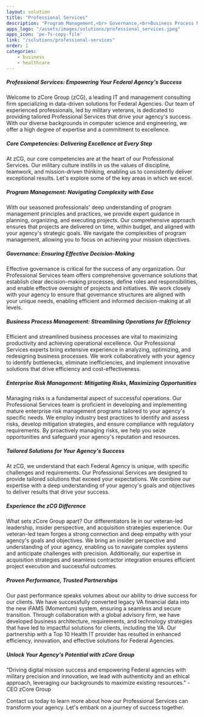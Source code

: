 ```yaml
---
layout: solution
title: "Professional Services"
description: "Program Management,<br> Governance,<br>Business Process Management<br>and Enterprise Risk Management"
apps_logo: "/assets/images/solutions/professional_services.jpeg"
apps_icon: 'pe-7s-copy-file'
link: "/solutions/professional-services"
order: 1
categories:
    - business
    - healthcare
---
```

>
##### Professional Services: Empowering Your Federal Agency's Success
Welcome to zCore Group (zCG), a leading IT and management consulting firm specializing in data-driven solutions for Federal Agencies. Our team of experienced professionals, led by military veterans, is dedicated to providing tailored Professional Services that drive your agency's success. With our diverse backgrounds in computer science and engineering, we offer a high degree of expertise and a commitment to excellence.

##### Core Competencies: Delivering Excellence at Every Step
At zCG, our core competencies are at the heart of our Professional Services. Our military culture instills in us the values of discipline, teamwork, and mission-driven thinking, enabling us to consistently deliver exceptional results. Let's explore some of the key areas in which we excel.

##### Program Management: Navigating Complexity with Ease
With our seasoned professionals' deep understanding of program management principles and practices, we provide expert guidance in planning, organizing, and executing projects. Our comprehensive approach ensures that projects are delivered on time, within budget, and aligned with your agency's strategic goals. We navigate the complexities of program management, allowing you to focus on achieving your mission objectives.

##### Governance: Ensuring Effective Decision-Making
Effective governance is critical for the success of any organization. Our Professional Services team offers comprehensive governance solutions that establish clear decision-making processes, define roles and responsibilities, and enable effective oversight of projects and initiatives. We work closely with your agency to ensure that governance structures are aligned with your unique needs, enabling efficient and informed decision-making at all levels.

##### Business Process Management: Streamlining Operations for Efficiency
Efficient and streamlined business processes are vital to maximizing productivity and achieving operational excellence. Our Professional Services experts bring extensive experience in analyzing, optimizing, and redesigning business processes. We work collaboratively with your agency to identify bottlenecks, eliminate inefficiencies, and implement innovative solutions that drive efficiency and cost-effectiveness.

##### Enterprise Risk Management: Mitigating Risks, Maximizing Opportunities
Managing risks is a fundamental aspect of successful operations. Our Professional Services team is proficient in developing and implementing mature enterprise risk management programs tailored to your agency's specific needs. We employ industry best practices to identify and assess risks, develop mitigation strategies, and ensure compliance with regulatory requirements. By proactively managing risks, we help you seize opportunities and safeguard your agency's reputation and resources.

##### Tailored Solutions for Your Agency's Success
At zCG, we understand that each Federal Agency is unique, with specific challenges and requirements. Our Professional Services are designed to provide tailored solutions that exceed your expectations. We combine our expertise with a deep understanding of your agency's goals and objectives to deliver results that drive your success.

##### Experience the zCG Difference
What sets zCore Group apart? Our differentiators lie in our veteran-led leadership, insider perspective, and acquisition strategies experience. Our veteran-led team forges a strong connection and deep empathy with your agency's goals and objectives. We bring an insider perspective and understanding of your agency, enabling us to navigate complex systems and anticipate challenges with precision. Additionally, our expertise in acquisition strategies and seamless contractor integration ensures efficient project execution and successful outcomes.

##### Proven Performance, Trusted Partnerships
Our past performance speaks volumes about our ability to drive success for our clients. We have successfully converted legacy VA financial data into the new iFAMS (Momentum) system, ensuring a seamless and secure transition. Through collaboration with a global advisory firm, we have developed business architecture, requirements, and technology strategies that have led to impactful solutions for clients, including the VA. Our partnership with a Top 10 Health IT provider has resulted in enhanced efficiency, innovation, and effective solutions for Federal Agencies.

##### Unlock Your Agency's Potential with zCore Group
"Driving digital mission success and empowering Federal agencies with military precision and innovation, we lead with authenticity and an ethical approach, leveraging our backgrounds to maximize existing resources." - CEO zCore Group

Contact us today to learn more about how our Professional Services can transform your agency. Let's embark on a journey of success together.
